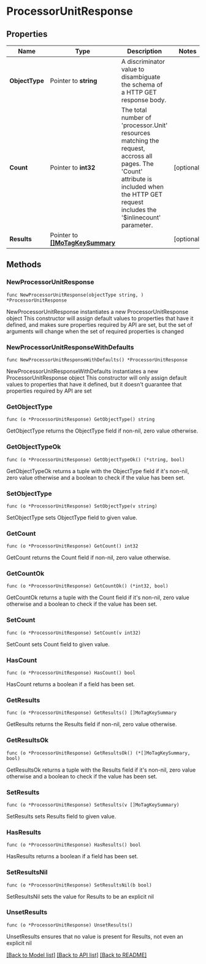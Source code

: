 # ProcessorUnitResponse

## Properties

Name | Type | Description | Notes
------------ | ------------- | ------------- | -------------
**ObjectType** | Pointer to **string** | A discriminator value to disambiguate the schema of a HTTP GET response body. | 
**Count** | Pointer to **int32** | The total number of &#39;processor.Unit&#39; resources matching the request, accross all pages. The &#39;Count&#39; attribute is included when the HTTP GET request includes the &#39;$inlinecount&#39; parameter. | [optional] 
**Results** | Pointer to [**[]MoTagKeySummary**](mo.TagKeySummary.md) |  | [optional] 

## Methods

### NewProcessorUnitResponse

`func NewProcessorUnitResponse(objectType string, ) *ProcessorUnitResponse`

NewProcessorUnitResponse instantiates a new ProcessorUnitResponse object
This constructor will assign default values to properties that have it defined,
and makes sure properties required by API are set, but the set of arguments
will change when the set of required properties is changed

### NewProcessorUnitResponseWithDefaults

`func NewProcessorUnitResponseWithDefaults() *ProcessorUnitResponse`

NewProcessorUnitResponseWithDefaults instantiates a new ProcessorUnitResponse object
This constructor will only assign default values to properties that have it defined,
but it doesn't guarantee that properties required by API are set

### GetObjectType

`func (o *ProcessorUnitResponse) GetObjectType() string`

GetObjectType returns the ObjectType field if non-nil, zero value otherwise.

### GetObjectTypeOk

`func (o *ProcessorUnitResponse) GetObjectTypeOk() (*string, bool)`

GetObjectTypeOk returns a tuple with the ObjectType field if it's non-nil, zero value otherwise
and a boolean to check if the value has been set.

### SetObjectType

`func (o *ProcessorUnitResponse) SetObjectType(v string)`

SetObjectType sets ObjectType field to given value.


### GetCount

`func (o *ProcessorUnitResponse) GetCount() int32`

GetCount returns the Count field if non-nil, zero value otherwise.

### GetCountOk

`func (o *ProcessorUnitResponse) GetCountOk() (*int32, bool)`

GetCountOk returns a tuple with the Count field if it's non-nil, zero value otherwise
and a boolean to check if the value has been set.

### SetCount

`func (o *ProcessorUnitResponse) SetCount(v int32)`

SetCount sets Count field to given value.

### HasCount

`func (o *ProcessorUnitResponse) HasCount() bool`

HasCount returns a boolean if a field has been set.

### GetResults

`func (o *ProcessorUnitResponse) GetResults() []MoTagKeySummary`

GetResults returns the Results field if non-nil, zero value otherwise.

### GetResultsOk

`func (o *ProcessorUnitResponse) GetResultsOk() (*[]MoTagKeySummary, bool)`

GetResultsOk returns a tuple with the Results field if it's non-nil, zero value otherwise
and a boolean to check if the value has been set.

### SetResults

`func (o *ProcessorUnitResponse) SetResults(v []MoTagKeySummary)`

SetResults sets Results field to given value.

### HasResults

`func (o *ProcessorUnitResponse) HasResults() bool`

HasResults returns a boolean if a field has been set.

### SetResultsNil

`func (o *ProcessorUnitResponse) SetResultsNil(b bool)`

 SetResultsNil sets the value for Results to be an explicit nil

### UnsetResults
`func (o *ProcessorUnitResponse) UnsetResults()`

UnsetResults ensures that no value is present for Results, not even an explicit nil

[[Back to Model list]](../README.md#documentation-for-models) [[Back to API list]](../README.md#documentation-for-api-endpoints) [[Back to README]](../README.md)


